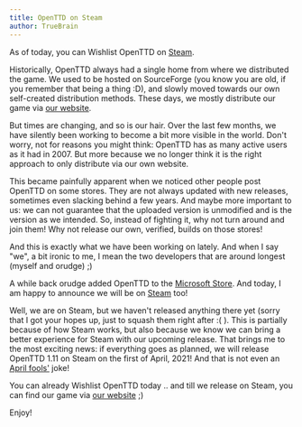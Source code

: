 ```yaml
---
title: OpenTTD on Steam
author: TrueBrain
---
```


As of today, you can Wishlist OpenTTD on [Steam](https://store.steampowered.com/app/1536610/OpenTTD/).

Historically, OpenTTD always had a single home from where we distributed the game.
We used to be hosted on SourceForge (you know you are old, if you remember that being a thing :D), and slowly moved towards our own self-created distribution methods.
These days, we mostly distribute our game via [our website](https://www.openttd.org).

But times are changing, and so is our hair.
Over the last few months, we have silently been working to become a bit more visible in the world.
Don't worry, not for reasons you might think: OpenTTD has as many active users as it had in 2007.
But more because we no longer think it is the right approach to only distribute via our own website.

<!-- more -->

This became painfully apparent when we noticed other people post OpenTTD on some stores.
They are not always updated with new releases, sometimes even slacking behind a few years.
And maybe more important to us: we can not guarantee that the uploaded version is unmodified and is the version as we intended.
So, instead of fighting it, why not turn around and join them!
Why not release our own, verified, builds on those stores!

And this is exactly what we have been working on lately.
And when I say "we", a bit ironic to me, I mean the two developers that are around longest (myself and orudge) ;)

A while back orudge added OpenTTD to the [Microsoft Store](https://www.microsoft.com/en-us/p/openttd-official/9ncjg5rvrr1c).
And today, I am happy to announce we will be on [Steam](https://store.steampowered.com/app/1536610/OpenTTD/) too!

Well, we are on Steam, but we haven't released anything there yet (sorry that I got your hopes up, just to squash them right after :( ).
This is partially because of how Steam works, but also because we know we can bring a better experience for Steam with our upcoming release.
That brings me to the most exciting news: if everything goes as planned, we will release OpenTTD 1.11 on Steam on the first of April, 2021!
And that is not even an [April fools'](https://en.wikipedia.org/wiki/April_Fools%27_Day) joke!

You can already Wishlist OpenTTD today .. and till we release on Steam, you can find our game via [our website](https://www.openttd.org) ;)

Enjoy!
